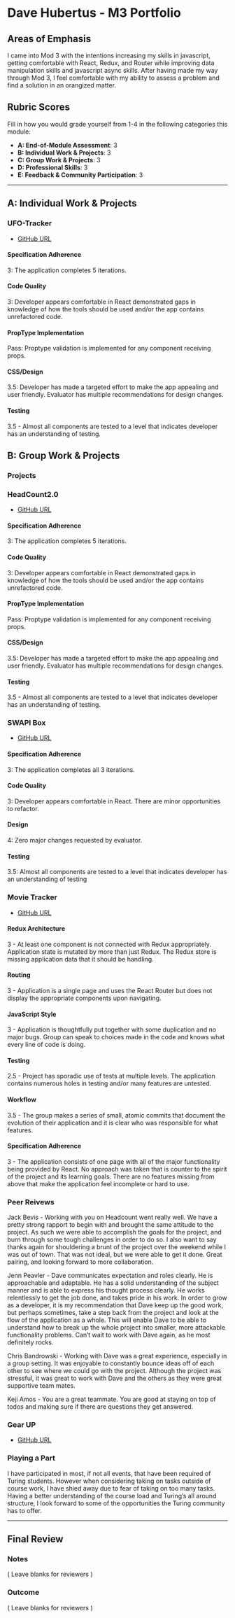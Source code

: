 # Dave Hubertus - M3 Portfolio

## Areas of Emphasis

  I came into Mod 3 with the intentions increasing my skills in javascript, getting comfortable with React, Redux, and Router while improving data manipulation skills and javascript async skills. After having made my way through Mod 3, I feel comfortable with my ability to assess a problem and find a solution in an orangized matter.

## Rubric Scores

Fill in how you would grade yourself from 1-4 in the following categories this module:

*   **A: End-of-Module Assessment**: 3
*   **B: Individual Work & Projects**: 3
*   **C: Group Work & Projects**: 3
*   **D: Professional Skills**: 3
*   **E: Feedback & Community Participation**: 3

-----------------------

## A: Individual Work & Projects


### UFO-Tracker

*   [GitHub URL](https://github.com/dhubertus/ufo-sighting-google-maps)

#### Specification Adherence
3: The application completes 5 iterations.

#### Code Quality
3: Developer appears comfortable in React demonstrated gaps in knowledge of how the tools should be used and/or the app contains unrefactored code.

#### PropType Implementation
Pass: Proptype validation is implemented for any component receiving props.

#### CSS/Design
3.5: Developer has made a targeted effort to make the app appealing and user friendly. Evaluator has multiple recommendations for design changes.

#### Testing
3.5 - Almost all components are tested to a level that indicates developer has an understanding of testing.


## B: Group Work & Projects

### Projects

### HeadCount2.0

*   [GitHub URL](https://github.com/dhubertus/headCount2.0)

#### Specification Adherence
3: The application completes 5 iterations.

#### Code Quality
3: Developer appears comfortable in React demonstrated gaps in knowledge of how the tools should be used and/or the app contains unrefactored code.

#### PropType Implementation
Pass: Proptype validation is implemented for any component receiving props.

#### CSS/Design
3.5: Developer has made a targeted effort to make the app appealing and user friendly. Evaluator has multiple recommendations for design changes.

#### Testing
3.5 - Almost all components are tested to a level that indicates developer has an understanding of testing.


### SWAPI Box

*   [GitHub URL](https://github.com/dhubertus/SWAPI-Box)


#### Specification Adherence
3: The application completes all 3 iterations.

#### Code Quality
3: Developer appears comfortable in React. There are minor opportunities to refactor.

#### Design
4: Zero major changes requested by evaluator.

#### Testing
3.5: Almost all components are tested to a level that indicates developer has an understanding of testing


### Movie Tracker

*   [GitHub URL](https://github.com/kamos1/movie-tracker)

#### Redux Architecture
3 - At least one component is not connected with Redux appropriately. Application state is mutated by more than just Redux. The Redux store is missing application data that it should be handling.

#### Routing
3 - Application is a single page and uses the React Router but does not display the appropriate components upon navigating.

#### JavaScript Style
3 - Application is thoughtfully put together with some duplication and no major bugs. Group can speak to choices made in the code and knows what every line of code is doing.

#### Testing
2.5 - Project has sporadic use of tests at multiple levels. The application contains numerous holes in testing and/or many features are untested.

#### Workflow
3.5 - The group makes a series of small, atomic commits that document the evolution of their application and it is clear who was responsible for what features.

#### Specification Adherence
3 - The application consists of one page with all of the major functionality being provided by React. No approach was taken that is counter to the spirit of the project and its learning goals. There are no features missing from above that make the application feel incomplete or hard to use.



### Peer Reivews
Jack Bevis - Working with you on Headcount went really well. We have a pretty strong rapport to begin with and brought the same attitude to the project. As such we were able to accomplish the goals for the project, and burn through some tough challenges in order to do so. I also want to say thanks again for shouldering a brunt of the project over the weekend while I was out of town. That was not ideal, but we were able to get it done. Great pairing, and looking forward to more collaboration.

Jenn Peavler - Dave communicates expectation and roles clearly.  He is approachable and adaptable.  He has a solid understanding of the subject manner and is able to express his thought process clearly.  He works relentlessly to get the job done, and takes pride in his work.  In order to grow as a developer, it is my recommendation that Dave keep up the good work, but perhaps sometimes, take a step back from the project and look at the flow of the application as a whole.  This will enable Dave to be able to understand how to break up the whole project into smaller, more attackable functionality problems.  Can’t wait to work with Dave again, as he most definitely rocks.

Chris Bandrowski - Working with Dave was a great experience, especially in a group setting. It was enjoyable to constantly bounce ideas off of each other to see where we could go with the project. Although the project was stressful, it was great to work with Dave and the others as they were great supportive team mates.

Keji Amos - You are a great teammate. You are good at staying on top of todos and making sure if there are questions they get answered.


### Gear UP

*   [GitHub URL](https://gist.github.com/dhubertus/52265c7da34c93966e066a223aed3da2)

### Playing a Part

I have participated in most, if not all events, that have been required of Turing students. However when considering taking on tasks outside of course work, I have shied away due to fear of taking on too many tasks. Having a better understanding of the course load and Turing’s all around structure, I look forward to some of the opportunities the Turing community has to offer. 

------------------

## Final Review

### Notes

( Leave blanks for reviewers )

### Outcome

( Leave blanks for reviewers )
